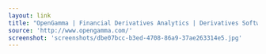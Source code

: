 ```yaml
---
layout: link
title: "OpenGamma | Financial Derivatives Analytics | Derivatives Software"
source: 'http://www.opengamma.com/'
screenshot: 'screenshots/dbe07bcc-b3ed-4708-86a9-37ae263314e5.jpg'
---
```


